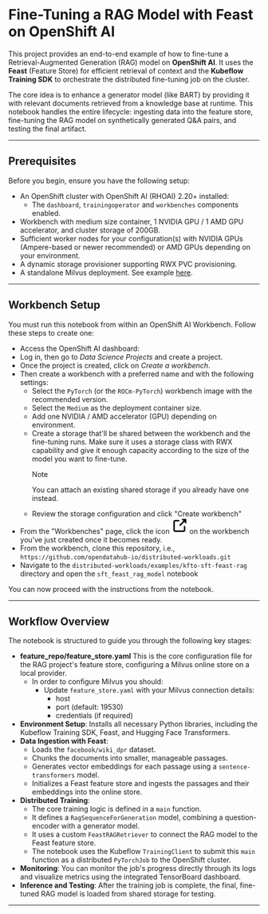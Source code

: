 # Fine-Tuning a RAG Model with Feast on OpenShift AI

This project provides an end-to-end example of how to fine-tune a Retrieval-Augmented Generation (RAG) model on **OpenShift AI**. It uses the **Feast** (Feature Store) for efficient retrieval of context and the **Kubeflow Training SDK** to orchestrate the distributed fine-tuning job on the cluster.

The core idea is to enhance a generator model (like BART) by providing it with relevant documents retrieved from a knowledge base at runtime. This notebook handles the entire lifecycle: ingesting data into the feature store, fine-tuning the RAG model on synthetically generated Q&A pairs, and testing the final artifact.

***

## Prerequisites

Before you begin, ensure you have the following setup:

* An OpenShift cluster with OpenShift AI (RHOAI) 2.20+ installed:
  * The `dashboard`, `trainingoperator` and `workbenches` components enabled.
* Workbench with medium size container, 1 NVIDIA GPU / 1 AMD GPU accelerator, and cluster storage of 200GB.
* Sufficient worker nodes for your configuration(s) with NVIDIA GPUs (Ampere-based or newer recommended) or AMD GPUs depending on your environment.
* A dynamic storage provisioner supporting RWX PVC provisioning.
* A standalone Milvus deployment. See example [here](https://github.com/rh-aiservices-bu/llm-on-openshift/tree/main/vector-databases/milvus#deployment).

***

## Workbench Setup

You must run this notebook from within an OpenShift AI Workbench. Follow these steps to create one:

* Access the OpenShift AI dashboard:
* Log in, then go to _Data Science Projects_ and create a project.
* Once the project is created, click on _Create a workbench_.
* Then create a workbench with a preferred name and with the following settings:
  * Select the `PyTorch` (or the `ROCm-PyTorch`) workbench image with the recommended version.
  * Select the `Medium` as the deployment container size.
  * Add one NVIDIA / AMD accelerator (GPU) depending on environment.
  * Create a storage that'll be shared between the workbench and the fine-tuning runs.
    Make sure it uses a storage class with RWX capability and give it enough capacity according to the size of the model you want to fine-tune.
    > [!NOTE]
    > You can attach an existing shared storage if you already have one instead.
  * Review the storage configuration and click "Create workbench"
* From the "Workbenches" page, click the icon ![Open icon](https://raw.githubusercontent.com/primer/octicons/main/icons/link-external-16.svg) on the workbench you've just created once it becomes ready.
* From the workbench, clone this repository, i.e., `https://github.com/opendatahub-io/distributed-workloads.git`
* Navigate to the `distributed-workloads/examples/kfto-sft-feast-rag` directory and open the `sft_feast_rag_model` notebook

You can now proceed with the instructions from the notebook.
***

## Workflow Overview

The notebook is structured to guide you through the following key stages:

* **feature_repo/feature_store.yaml**
  This is the core configuration file for the RAG project's feature store, configuring a Milvus online store on a local provider.
  * In order to configure Milvus you should:
    - Update `feature_store.yaml` with your Milvus connection details:
      - host
      - port (default: 19530)
      - credentials (if required)
* **Environment Setup**: Installs all necessary Python libraries, including the Kubeflow Training SDK, Feast, and Hugging Face Transformers.
* **Data Ingestion with Feast**:
  * Loads the `facebook/wiki_dpr` dataset.
  * Chunks the documents into smaller, manageable passages.
  * Generates vector embeddings for each passage using a `sentence-transformers` model.
  * Initializes a Feast feature store and ingests the passages and their embeddings into the online store.
* **Distributed Training**:
  * The core training logic is defined in a `main` function.
  * It defines a `RagSequenceForGeneration` model, combining a question-encoder with a generator model.
  * It uses a custom `FeastRAGRetriever` to connect the RAG model to the Feast feature store.
  * The notebook uses the Kubeflow `TrainingClient` to submit this `main` function as a distributed `PyTorchJob` to the OpenShift cluster.
* **Monitoring**: You can monitor the job's progress directly through its logs and visualize metrics using the integrated TensorBoard dashboard.
* **Inference and Testing**: After the training job is complete, the final, fine-tuned RAG model is loaded from shared storage for testing.

***
